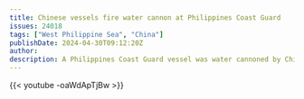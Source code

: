 ```yaml
---
title: Chinese vessels fire water cannon at Philippines Coast Guard
issues: 24018
tags: ["West Philippine Sea", "China"]
publishDate: 2024-04-30T09:12:20Z
author: 
description: A Philippines Coast Guard vessel was water cannoned by Chinese vessels on Tuesday in waters near Bajo De Masinloc. The Philippines Coast Guard vessel was on a resupply mission.
---
```


{{< youtube -oaWdApTjBw >}}